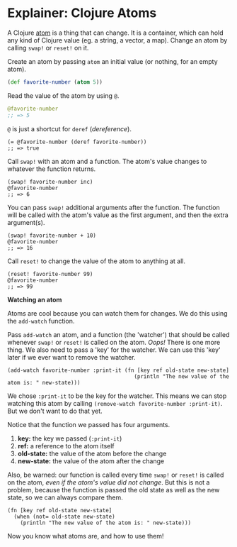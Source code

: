 # Explainer: Clojure Atoms

A Clojure [atom](https://clojure.org/reference/atoms) is a thing that can change. It is a container, which can hold any kind of Clojure value (eg. a string, a vector, a map). Change an atom by calling `swap!` or `reset!` on it.

Create an atom by passing `atom` an initial value (or nothing, for an empty atom).

```clj
(def favorite-number (atom 5))
```

Read the value of the atom by using `@`.

```clj
@favorite-number
;; => 5
```

`@` is just a shortcut for `deref` (_dereference_).
```
(= @favorite-number (deref favorite-number))
;; => true
```

Call `swap!` with an atom and a function. The atom's value changes to whatever the function returns.

```
(swap! favorite-number inc)
@favorite-number
;; => 6
```

You can pass `swap!` additional arguments after the function. The function will be called with the atom's value as the first argument, and then the extra argument(s).

```
(swap! favorite-number + 10)
@favorite-number
;; => 16
```

Call `reset!` to change the value of the atom to anything at all.

```
(reset! favorite-number 99)
@favorite-number
;; => 99
```

**Watching an atom**

Atoms are cool because you can watch them for changes. We do this using the `add-watch` function. 

Pass `add-watch` an atom, and a function (the 'watcher') that should be called whenever `swap!` or `reset!` is called on the atom. _Oops!_ There is one more thing. We also need to pass a 'key' for the watcher. We can use this 'key' later if we ever want to remove the watcher.

```
(add-watch favorite-number :print-it (fn [key ref old-state new-state]
                                        (println "The new value of the atom is: " new-state)))
```

We chose `:print-it` to be the key for the watcher. This means we can stop watching this atom by calling `(remove-watch favorite-number :print-it)`. But we don't want to do that yet.

Notice that the function we passed has four arguments.

1. **key:** the key we passed (`:print-it`)
2. **ref:** a reference to the atom itself
3. **old-state:** the value of the atom before the change
4. **new-state:** the value of the atom after the change

Also, be warned: our function is called every time `swap!` or `reset!` is called on the atom, _even if the atom's value did not change_. But this is not a problem, because the function is passed the old state as well as the new state, so we can always compare them.

```
(fn [key ref old-state new-state]
  (when (not= old-state new-state)
    (println "The new value of the atom is: " new-state)))
```
 
Now you know what atoms are, and how to use them!